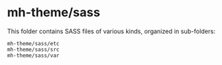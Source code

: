 # mh-theme/sass

This folder contains SASS files of various kinds, organized in sub-folders:

    mh-theme/sass/etc
    mh-theme/sass/src
    mh-theme/sass/var
